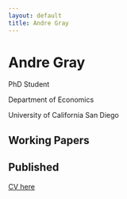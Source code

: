 ```yaml
---
layout: default
title: Andre Gray
---
```

<div class="blurb">
	<h1>Andre Gray</h1>
	<p>PhD Student</p>
<p>Department of Economics</p>
<p>University of California San Diego</p>
<h2> Working Papers</h2>
<h2> Published</h2>
	<a href="https://drive.google.com/file/d/1tJv8fmGj3zLdR4JBuzxvyzSF9wyK232m/view?usp=sharing">CV here</a>
</div>



